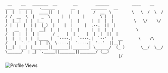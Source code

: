 ```
 __    __   _______  __       __        ______          ____    __    ____  ______   .______       __       _______   __  
|  |  |  | |   ____||  |     |  |      /  __  \         \   \  /  \  /   / /  __  \  |   _  \     |  |     |       \ |  | 
|  |__|  | |  |__   |  |     |  |     |  |  |  |         \   \/    \/   / |  |  |  | |  |_)  |    |  |     |  .--.  ||  | 
|   __   | |   __|  |  |     |  |     |  |  |  |          \            /  |  |  |  | |      /     |  |     |  |  |  ||  | 
|  |  |  | |  |____ |  `----.|  `----.|  `--'  |  __       \    /\    /   |  `--'  | |  |\  \----.|  `----.|  '--'  ||__| 
|__|  |__| |_______||_______||_______| \______/  (_ )       \__/  \__/     \______/  | _| `._____||_______||_______/ (__) 
                                                  |/                                                                                                                                                                                                                                                                                                                 
```



![Profile Views](https://komarev.com/ghpvc/?username=rt1d6m7&style=flat-square&label=Profile+Views)

<!---
rt1d6m7/rt1d6m7 is a ✨ special ✨ repository because its `README.md` (this file) appears on your GitHub profile.
You can click the Preview link to take a look at your changes.
--->
